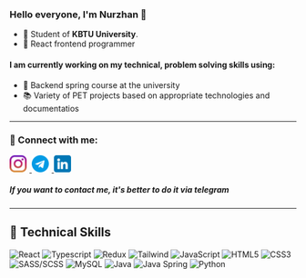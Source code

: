 ﻿### Hello everyone, I'm __Nurzhan__ 👋

- 🔭 Student of **KBTU University**. 
- 🏢 React frontend programmer

#### I am currently working on my technical, problem solving skills using:

- 🍃 Backend spring course at the university
- 📚  Variety of PET projects based on appropriate technologies and documentatios

---

### 🤝 Connect with me:

<a href="https://www.instagram.com/deepmalice/">
    <img src="img/instagram.png" alt="instagram" width="30px" height="height" style="padding-right: 5px">
</a> 
<a href="https://t.me/Tngtarov">
    <img src="img/telegram.png" alt="instagram" width="30px" height="height" style="padding-right: 5px">
</a> 
<a href="https://www.linkedin.com/in/nurzhantng">
    <img src="img/linkedin.png" alt="instagram" width="30px" height="height" style="padding-right: 5px">
</a> 

##### If you want to **contact** me, it's better to do it via **telegram**

---

## 💼 Technical Skills

![React](https://img.shields.io/badge/react-555.svg?style=for-the-badge&logo=react&logoColor=%#61DAFB) 
![Typescript](https://img.shields.io/badge/typescript-3178C6.svg?style=for-the-badge&logo=typescript&logoColor=fff) 
![Redux](https://img.shields.io/badge/redux-764ABC.svg?style=for-the-badge&logo=redux&logoColor=fff) 
![Tailwind](https://img.shields.io/badge/tailwind-222.svg?style=for-the-badge&logo=tailwindcss&logoColor=%#06B6D4) 
![JavaScript](https://img.shields.io/badge/javascript-F7DF1E.svg?style=for-the-badge&logo=javascript&logoColor=302e1c) 
![HTML5](https://img.shields.io/badge/html5-%23E34F26.svg?style=for-the-badge&logo=html5&logoColor=white) 
![CSS3](https://img.shields.io/badge/css3-%231572B6.svg?style=for-the-badge&logo=css3&logoColor=white) 
![SASS/SCSS](https://img.shields.io/badge/sass-85375e.svg?style=for-the-badge&logo=sass&logoColor=CC6699) 
![MySQL](https://img.shields.io/badge/MySQL-00000F?style=for-the-badge&logo=mysql&logoColor=4479A1) 
![Java](https://img.shields.io/badge/java-e38322?style=for-the-badge) 
![Java Spring](https://img.shields.io/badge/spring-6DB33F?style=for-the-badge&logo=spring&logoColor=white) 
![Python](https://img.shields.io/badge/python-f9e180?style=for-the-badge&logo=python&logoColor=3776AB) 
